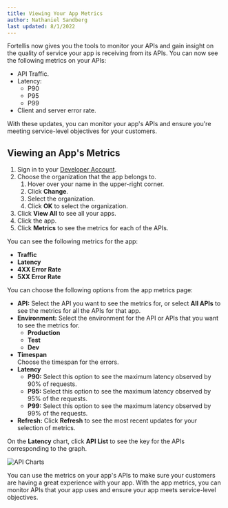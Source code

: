 ```yaml
---
title: Viewing Your App Metrics
author: Nathaniel Sandberg
last updated: 8/1/2022
---
```


Fortellis now gives you the tools to monitor your APIs and gain insight on the quality of service your app is receiving from its APIs.
You can now see the following metrics on your APIs:

* API Traffic.
* Latency:
    * P90
    * P95
    * P99
* Client and server error rate.

With these updates, you can monitor your app's APIs and ensure you're meeting service-level objectives for your customers.

## Viewing an App's Metrics

1. Sign in to your [Developer Account]($[devNetworkUrl]).  
1. Choose the organization that the app belongs to.  
    1. Hover over your name in the upper-right corner.  
    1. Click **Change**.  
    1. Select the organization.  
    1. Click **OK** to select the organization.  
1. Click **View All** to see all your apps.  
1. Click the app.  
1. Click **Metrics** to see the metrics for each of the APIs.  

You can see the following metrics for the app:  

* **Traffic**
* **Latency**
* **4XX Error Rate**
* **5XX Error Rate**

You can choose the following options from the app metrics page:  

* **API:** Select the API you want to see the metrics for, or select **All APIs** to see the metrics for all the APIs for that app.
* **Environment:** Select the environment for the API or APIs that you want to see the metrics for.  
    * **Production**
    * **Test**
    * **Dev**
* **Timespan**  
    Choose the timespan for the errors.  
* **Latency**  
    * **P90:** Select this option to see the maximum latency observed by 90% of requests.
    * **P95:** Select this option to see the maximum latency observed by 95% of the requests.
    * **P99:** Select this option to see the maximum latency observed by 99% of the requests.
* **Refresh:** Click **Refresh** to see the most recent updates for your selection of metrics.  

On the **Latency** chart, click **API List** to see the key for the APIs corresponding to the graph.

![API Charts]($[docsUrl]/static/images/latency-traffic-and-errors.PNG)

You can use the metrics on your app's APIs to make sure your customers are having a great experience with your app.
With the app metrics, you can monitor APIs that your app uses and ensure your app meets service-level objectives.
